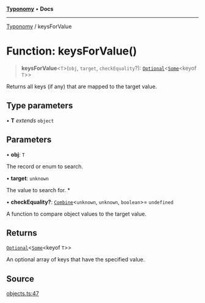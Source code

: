 [**Typonomy**](../README.md) • **Docs**

***

[Typonomy](../globals.md) / keysForValue

# Function: keysForValue()

> **keysForValue**\<`T`\>(`obj`, `target`, `checkEquality`?): [`Optional`](../type-aliases/Optional.md)\<[`Some`](../type-aliases/Some.md)\<keyof `T`\>\>

Returns all keys (if any) that are mapped to the target value.

## Type parameters

• **T** *extends* `object`

## Parameters

• **obj**: `T`

The record or enum to search.

• **target**: `unknown`

The value to search for.
 *

• **checkEquality?**: [`Combine`](../type-aliases/Combine.md)\<`unknown`, `unknown`, `boolean`\>= `undefined`

A function to compare object values to the target value.

## Returns

[`Optional`](../type-aliases/Optional.md)\<[`Some`](../type-aliases/Some.md)\<keyof `T`\>\>

An optional array of keys that have the specified value.

## Source

[objects.ts:47](https://github.com/softcraft-development/typonomy/blob/30acaf0c9fc726297ecfec68c62e8d1edc67bc52/src/objects.ts#L47)
